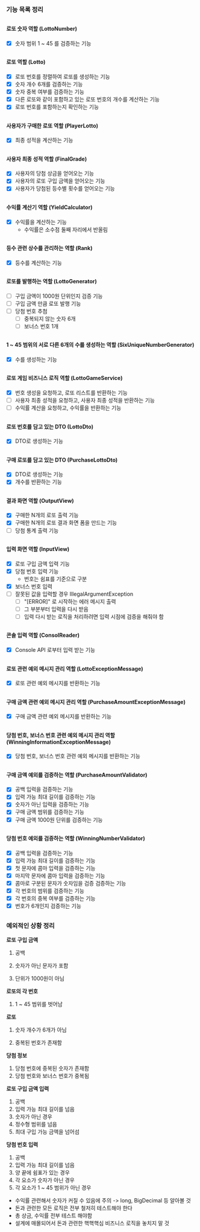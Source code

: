 ### 기능 목록 정리

##

#### 로또 숫자 역할 (LottoNumber)

- [x] 숫자 범위 1 ~ 45 를 검증하는 기능

##

#### 로또 역할 (Lotto)

- [x] 로또 번호를 정렬하여 로또를 생성하는 기능
- [x] 숫자 개수 6개를 검증하는 기능
- [x] 숫자 중복 여부를 검증하는 기능
- [x] 다른 로또와 같이 포함하고 있는 로또 번호의 개수를 계산하는 기능
- [x] 로또 번호를 포함하는지 확인하는 기능

##

#### 사용자가 구매한 로또 역할 (PlayerLotto)

- [x] 최종 성적을 계산하는 기능

##

#### 사용자 최종 성적 역할 (FinalGrade)

- [x] 사용자의 당첨 상금을 얻어오는 기능
- [x] 사용자의 로또 구입 금액을 얻어오는 기능
- [x] 사용자가 당첨된 등수별 횟수를 얻어오는 기능

##

#### 수익률 계산기 역할 (YieldCalculator)

- [x] 수익률을 계산하는 기능
    - 수익률은 소수점 둘째 자리에서 반올림

##

#### 등수 관련 상수를 관리하는 역할 (Rank)

- [x] 등수를 계산하는 기능

##

#### 로또를 발행하는 역할 (LottoGenerator)

- [ ] 구입 금액이 1000원 단위인지 검증 기능
- [ ] 구입 금액 만큼 로또 발행 기능
- [ ] 당첨 번호 추첨
    - [ ] 중복되지 않는 숫자 6개
    - [ ] 보너스 번호 1개

##

#### 1 ~ 45 범위의 서로 다른 6개의 수를 생성하는 역할 (SixUniqueNumberGenerator)

- [x] 수를 생성하는 기능

##

#### 로또 게임 비즈니스 로직 역할 (LottoGameService)

- [x] 번호 생성을 요청하고, 로또 리스트를 반환하는 기능
- [ ] 사용자 최종 성적을 요청하고, 사용자 최종 성적을 반환하는 기능
- [ ] 수익률 계산을 요청하고, 수익률을 반환하는 기능

##

#### 로또 번호를 담고 있는 DTO (LottoDto)

- [x] DTO로 생성하는 기능

##

#### 구매 로또를 담고 있는 DTO (PurchaseLottoDto)

- [x] DTO로 생성하는 기능
- [x] 개수를 반환하는 기능

##

#### 결과 화면 역할 (OutputView)

- [x] 구매한 N개의 로또 출력 기능
- [x] 구매한 N개의 로또 결과 화면 폼을 만드는 기능
- [ ] 당첨 통계 출력 기능

##

#### 입력 화면 역할 (InputView)

- [x] 로또 구입 금액 입력 기능
- [x] 당첨 번호 입력 기능
    - 번호는 쉼표를 기준으로 구분
- [x] 보너스 번호 입력
- [ ] 잘못된 값을 입력할 경우 IllegalArgumentException
    - [ ] "[ERROR]" 로 시작하는 에러 메시지 출력
    - [ ] 그 부분부터 입력을 다시 받음
    - [ ] 입력 다시 받는 로직을 처리하려면 입력 시점에 검증을 해줘야 함

##

#### 콘솔 입력 역할 (ConsolReader)

- [x] Console API 로부터 입력 받는 기능

##

#### 로또 관련 예외 메시지 관리 역할 (LottoExceptionMessage)

- [x] 로또 관련 예외 메시지를 반환하는 기능

##

#### 구매 금액 관련 예외 메시지 관리 역할 (PurchaseAmountExceptionMessage)

- [x] 구매 금액 관련 예외 메시지를 반환하는 기능

##

#### 당첨 번호, 보너스 번호 관련 예외 메시지 관리 역할 (WinningInformationExceptionMessage)

- [x] 당첨 번호, 보너스 번호 관련 예외 메시지를 반환하는 기능

##

#### 구매 금액 예외를 검증하는 역할 (PurchaseAmountValidator)

- [x] 공백 입력을 검증하는 기능
- [x] 입력 가능 최대 길이를 검증하는 기능
- [x] 숫자가 아닌 입력을 검증하는 기능
- [x] 구매 금액 범위를 검증하는 기능
- [x] 구매 금액 1000원 단위를 검증하는 기능

##

#### 당첨 번호 예외를 검증하는 역할 (WinningNumberValidator)

- [x] 공백 입력을 검증하는 기능
- [x] 입력 가능 최대 길이를 검증하는 기능
- [x] 첫 문자에 콤마 입력을 검증하는 기능
- [x] 마지막 문자에 콤마 입력을 검증하는 기능
- [x] 콤마로 구분된 문자가 숫자임을 검증 검증하는 기능
- [x] 각 번호의 범위를 검증하는 기능
- [x] 각 번호의 중복 여부를 검증하는 기능
- [x] 번호가 6개인지 검증하는 기능

##

### 예외적인 상황 정리

**로또 구입 금액**

1. 공백

2. 숫자가 아닌 문자가 포함

3. 단위가 1000원이 아님

**로또의 각 번호**

1. 1 ~ 45 범위를 벗어남

**로또**

1. 숫자 개수가 6개가 아님

2. 중복된 번호가 존재함

**당첨 정보**

1. 당첨 번호에 중복된 숫자가 존재함
2. 당첨 번호와 보너스 번호가 중복됨

**로또 구입 금액 입력**

1. 공백
2. 입력 가능 최대 길이를 넘음
3. 숫자가 아닌 경우
4. 정수형 범위를 넘음
5. 최대 구입 가능 금액을 넘어섬

**당첨 번호 입력**

1. 공백
2. 입력 가능 최대 길이를 넘음
3. 양 끝에 쉼표가 있는 경우
4. 각 요소가 숫자가 아닌 경우
5. 각 요소가 1 ~ 45 범위가 아닌 경우

- 수익률 관련해서 숫자가 커질 수 있음에 주의 -> long, BigDecimal 등 알아볼 것
- 돈과 관련한 모든 로직은 전부 철저히 테스트해야 한다
- 총 상금, 수익률 전부 테스트 해야함
- 설계에 매몰되어서 돈과 관련한 핵핵핵심 비즈니스 로직을 놓치지 말 것